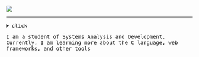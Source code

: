 ![](https://readme-typing-svg.demolab.com?font=Fira+Code&pause=1000&color=EDEDED&random=false&width=435&lines=Hello,+my+name+is+Guilherme!)
 <hr>

<details><summary><samp>click</samp></summary>
  
```rust
public class Main {
    public static void main(String[] args) {
        System.out.println("Welcome!");
    }
}

```
<br>

[![Uguisousa' stats](https://github-readme-stats.vercel.app/api/wakatime?username=uguisousa&layout=compact)](https://github.com/anuraghazra/github-readme-stats)
</details>

<samp>I am a student of Systems Analysis and Development. Currently, I am learning more about the C language, web frameworks, and other tools</samp>
